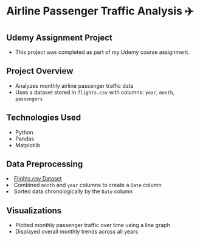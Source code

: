 <h1> Airline Passenger Traffic Analysis ✈️ </h1>

<h2> Udemy Assignment Project</h2>
<ul>
  <li>This project was completed as part of my Udemy course assignment.</li>
</ul>

<h2> Project Overview</h2>
<ul>
  <li>Analyzes monthly airline passenger traffic data</li>
  <li>Uses a dataset stored in <code>flights.csv</code> with columns: <code>year</code>, <code>month</code>, <code>passengers</code></li>
</ul>

<h2> Technologies Used</h2>
<ul>
  <li>Python</li>
  <li>Pandas</li>
  <li>Matplotlib</li>
</ul>

<h2> Data Preprocessing</h2>

  <li><a href="https://github.com/Tahscene/Udemy/blob/main/flights.csv" target="_blank">Flights.csv Dataset</a></li>


  <li>Combined <code>month</code> and <code>year</code> columns to create a <code>Date</code> column</li>
  <li>Sorted data chronologically by the <code>Date</code> column</li>


<h2> Visualizations</h2>
<ul>
  <li>Plotted monthly passenger traffic over time using a line graph</li>
  <li>Displayed overall monthly trends across all years</li>
</ul>



